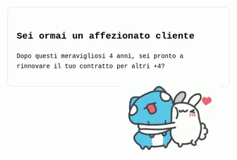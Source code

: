 <!--<!DOCTYPE html>-->
<!DOCTYPE html>
<html lang="it">
<head>
    <meta charset="UTF-8">
    <meta name="viewport" content="width=device-width, initial-scale=1.0">
    <meta http-equiv="Content-Language" content="it">
    <title>La tua Pagina Web con Sfondo Indie</title>
    <style>
        /* Imposta l'immagine come sfondo */
        body {
            background-image: url('IMM036.JPG'); /* Changed background image */
            background-size: cover;
            background-position: center;
            font-family: 'Courier New', monospace;
            color: #000; /* Changed text color to black */
            line-height: 1.6;
        }
        /* Stili per l'intestazione */
        header {
            display: none; /* Removed the header with blue background */
        }
        /* Stili per il contenitore principale */
        .container {
            max-width: 800px;
            margin: 20px auto;
            padding: 20px;
            background-color: transparent; /* Removed the blue background */
            border-radius: 10px;
            border: 1px solid rgba(0, 0, 0, 0.1);
            box-shadow: 0 0 10px rgba(255, 255, 255, 0.3);
        }
        /* Rimpicciolisci l'immagine e spostala a destra */
        .container img {
            max-width: 50%; /* Modifica la larghezza massima dell'immagine */
            height: auto; /* Imposta l'altezza automatica per mantenere le proporzioni */
            float: right; /* Sposta l'immagine a destra */
            margin-left: 20px; /* Aggiunge un margine a sinistra per separare il testo dall'immagine */
        }
        /* Stili per il link attorno all'immagine */
        .container a {
            display: block; /* Imposta il link come blocco per renderlo cliccabile sull'intera larghezza */
        }
        footer {
            display: none; /* Removed the footer */
        }
    </style>
</head>
<body>
    <div class="container">
        <h2>Sei ormai un affezionato cliente</h2>
        <p>Dopo questi meravigliosi 4 anni, sei pronto a rinnovare il tuo contratto per altri +4?</p>
        <!-- Inserisci qui i tuoi commenti -->
        <a href="URL_DEL_LINK">
            <img src="videoframe_728.png" alt="Immagine con commenti">
        </a>
    </div>
</body>
</html>

